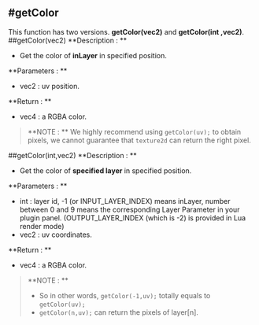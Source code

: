 #getColor
---
This function has two versions. **getColor(vec2)** and **getColor(int ,vec2)**.
##getColor(vec2)
**Description : **
 - Get the color of **inLayer** in specified position. 

**Parameters : **
- vec2 : uv position.

**Return : **
- vec4 : a RGBA color.

>**NOTE : **
> We highly recommend using ```getColor(uv);``` to obtain pixels, we cannot guarantee that ```texture2d``` can return the right pixel. 

##getColor(int,vec2)
**Description : **
 - Get the color of **specified layer** in specified position. 

**Parameters : **
- int : layer id, -1 (or INPUT_LAYER_INDEX) means inLayer, number between 0 and 9 means the corresponding Layer Parameter in your plugin panel. (OUTPUT_LAYER_INDEX (which is -2) is provided in Lua render mode)
- vec2 : uv coordinates.

**Return : **
- vec4 : a RGBA color. 

>**NOTE : **
> - So in other words, ```getColor(-1,uv);``` totally equals to ```getColor(uv);```
> - ```getColor(n,uv);``` can return the pixels of layer[n]. 
